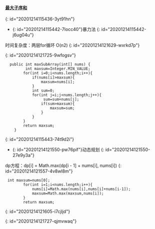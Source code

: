 #### [最大子序和](https://leetcode-cn.com/problems/maximum-subarray/)
{: id="20201214115436-3yt91hn"}

* {: id="20201214115442-7locc40"}暴力法
{: id="20201214115442-j6ug04u"}

时间复杂度：两层for循环 O(n2)
{: id="20201214121629-wxrkd7p"}

{: id="20201214121725-9wfogsv"}

```
  public int maxSubArray(int[] nums) {
         int maxsum=Integer.MIN_VALUE;
        for(int i=0;i<nums.length;i++){
            if(nums[i]>maxsum){
                maxsum=nums[i];
            }
            int sum=0;
            for(int j=i;j<nums.length;j++){
                 sum=sum+nums[j];
                if(sum>maxsum){
                    maxsum=sum;
                }
            }
        }
        return maxsum;
    }
```
{: id="20201214115443-74t9d2i"}

* {: id="20201214121550-pw76pif"}动态规划
{: id="20201214121550-27e9y3a"}

dp方程：dp[i] = Math.max(dp[i - 1] + nums[i], nums[i])
{: id="20201214121557-4v8wl8m"}

```
 int maxsum=nums[0];
        for(int i=1;i<nums.length;i++){
            nums[i]=Math.max(nums[i],nums[i]+nums[i-1]);
            maxsum=Math.max(maxsum,nums[i]);
        }
        return maxsum;
```
{: id="20201214121605-i7cjljd"}

{: id="20201214121727-qjmvwaq"}
